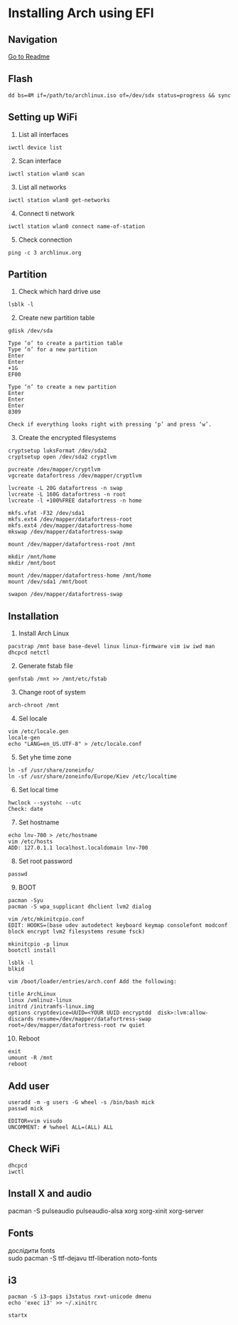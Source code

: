 # Installing Arch using EFI
## Navigation
[Go to Readme](../README.md)

## Flash
```
dd bs=4M if=/path/to/archlinux.iso of=/dev/sdx status=progress && sync
```
## Setting up WiFi
1. List all interfaces
```
iwctl device list
```
2. Scan interface
```
iwctl station wlan0 scan
```
3. List all networks
```
iwctl station wlan0 get-networks
```
4. Connect ti network
```
iwctl station wlan0 connect name-of-station
```
5. Check connection
```
ping -c 3 archlinux.org
```

## Partition
1. Check which hard drive use
```
lsblk -l
```
2. Create new partition table
```
gdisk /dev/sda

Type ‘o’ to create a partition table
Type ‘n’ for a new partition
Enter
Enter
+1G
EF00
```
```
Type ‘n’ to create a new partition
Enter
Enter
Enter
8309
```
```
Check if everything looks right with pressing ‘p’ and press ‘w’.
```

3. Create the encrypted filesystems
```
cryptsetup luksFormat /dev/sda2
cryptsetup open /dev/sda2 cryptlvm

pvcreate /dev/mapper/cryptlvm
vgcreate datafortress /dev/mapper/cryptlvm
```
```
lvcreate -L 20G datafortress -n swap
lvcreate -L 160G datafortress -n root
lvcreate -l +100%FREE datafortress -n home
```
```
mkfs.vfat -F32 /dev/sda1
mkfs.ext4 /dev/mapper/datafortress-root
mkfs.ext4 /dev/mapper/datafortress-home
mkswap /dev/mapper/datafortress-swap
```
```
mount /dev/mapper/datafortress-root /mnt

mkdir /mnt/home
mkdir /mnt/boot

mount /dev/mapper/datafortress-home /mnt/home
mount /dev/sda1 /mnt/boot

swapon /dev/mapper/datafortress-swap
```
## Installation
1. Install Arch Linux
```
pacstrap /mnt base base-devel linux linux-firmware vim iw iwd man dhcpcd netctl
```
2. Generate fstab file
```
genfstab /mnt >> /mnt/etc/fstab
```
3. Change root of system
```
arch-chroot /mnt
```
4. Sel locale
```
vim /etc/locale.gen
locale-gen
echo "LANG=en_US.UTF-8" > /etc/locale.conf
```
5. Set yhe time zone
```
ln -sf /usr/share/zoneinfo/
ln -sf /usr/share/zoneinfo/Europe/Kiev /etc/localtime
```
6. Set local time
```
hwclock --systohc --utc
Check: date
```
7. Set hostname
```
echo lnv-700 > /etc/hostname
vim /etc/hosts
ADD: 127.0.1.1 localhost.localdomain lnv-700
```
8. Set root password
```
passwd
```
9. BOOT
```
pacman -Syu
pacman -S wpa_supplicant dhclient lvm2 dialog
```
```
vim /etc/mkinitcpio.conf
EDIT: HOOKS=(base udev autodetect keyboard keymap consolefont modconf block encrypt lvm2 filesystems resume fsck)

mkinitcpio -p linux
bootctl install

lsblk -l
blkid

vim /boot/loader/entries/arch.conf Add the following:

title ArchLinux
linux /vmlinuz-linux
initrd /initramfs-linux.img
options cryptdevice=UUID=<YOUR UUID encryptdd  disk>:lvm:allow-discards resume=/dev/mapper/datafortress-swap root=/dev/mapper/datafortress-root rw quiet
```
10. Reboot
```
exit
umount -R /mnt
reboot
```

## Add user
```
useradd -m -g users -G wheel -s /bin/bash mick
passwd mick

EDITOR=vim visudo
UNCOMMENT: # %wheel ALL=(ALL) ALL
```

## Check WiFi
```
dhcpcd
iwctl
```

## Install X and audio
pacman -S pulseaudio pulseaudio-alsa xorg xorg-xinit xorg-server

## Fonts
дослідити fonts<br/>
sudo pacman -S ttf-dejavu ttf-liberation noto-fonts

## i3
```
pacman -S i3-gaps i3status rxvt-unicode dmenu
echo 'exec i3' >> ~/.xinitrc

startx
```
